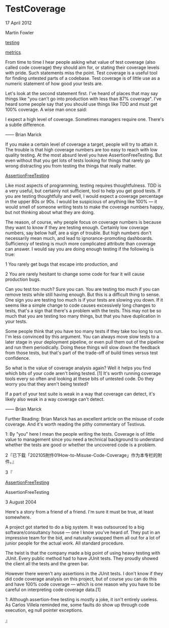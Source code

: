 # TestCoverage

17 April 2012

Martin Fowler

[testing](https://martinfowler.com/tags/testing.html)

[metrics](https://martinfowler.com/tags/metrics.html)

From time to time I hear people asking what value of test coverage (also called code coverage) they should aim for, or stating their coverage levels with pride. Such statements miss the point. Test coverage is a useful tool for finding untested parts of a codebase. Test coverage is of little use as a numeric statement of how good your tests are.

Let's look at the second statement first. I've heard of places that may say things like "you can't go into production with less than 87% coverage". I've heard some people say that you should use things like TDD and must get 100% coverage. A wise man once said:

I expect a high level of coverage. Sometimes managers require one. There's a subtle difference.

—— Brian Marick

If you make a certain level of coverage a target, people will try to attain it. The trouble is that high coverage numbers are too easy to reach with low quality testing. At the most absurd level you have AssertionFreeTesting. But even without that you get lots of tests looking for things that rarely go wrong distracting you from testing the things that really matter.

[AssertionFreeTesting](https://martinfowler.com/bliki/AssertionFreeTesting.html)

Like most aspects of programming, testing requires thoughtfulness. TDD is a very useful, but certainly not sufficient, tool to help you get good tests. If you are testing thoughtfully and well, I would expect a coverage percentage in the upper 80s or 90s. I would be suspicious of anything like 100% — it would smell of someone writing tests to make the coverage numbers happy, but not thinking about what they are doing.

The reason, of course, why people focus on coverage numbers is because they want to know if they are testing enough. Certainly low coverage numbers, say below half, are a sign of trouble. But high numbers don't necessarily mean much, and lead to ignorance-promoting dashboards. Sufficiency of testing is much more complicated attribute than coverage can answer. I would say you are doing enough testing if the following is true:

1 You rarely get bugs that escape into production, and

2 You are rarely hesitant to change some code for fear it will cause production bugs.

Can you test too much? Sure you can. You are testing too much if you can remove tests while still having enough. But this is a difficult thing to sense. One sign you are testing too much is if your tests are slowing you down. If it seems like a simple change to code causes excessively long changes to tests, that's a sign that there's a problem with the tests. This may not be so much that you are testing too many things, but that you have duplication in your tests.

Some people think that you have too many tests if they take too long to run. I'm less convinced by this argument. You can always move slow tests to a later stage in your deployment pipeline, or even pull them out of the pipeline and run them periodically. Doing these things will slow down the feedback from those tests, but that's part of the trade-off of build times versus test confidence.

So what is the value of coverage analysis again? Well it helps you find which bits of your code aren't being tested. [1] It's worth running coverage tools every so often and looking at these bits of untested code. Do they worry you that they aren't being tested?

If a part of your test suite is weak in a way that coverage can detect, it's likely also weak in a way coverage can't detect.

—— Brian Marick

Further Reading: Brian Marick has an excellent article on the misuse of code coverage. And it's worth reading the pithy commentary of Testivus.

1: By "you" here I mean the people writing the tests. Coverage is of little value to management since you need a technical background to understand whether the tests are good or whether the uncovered code is a problem.

2『已下载「202105附件01How-to-Misuse-Code-Coverage」作为本专栏的附件。』

3『

[AssertionFreeTesting](https://martinfowler.com/bliki/AssertionFreeTesting.html)

AssertionFreeTesting

3 August 2004

Here's a story from a friend of a friend. I'm sure it must be true, at least somewhere.

A project got started to do a big system. It was outsourced to a big software/consultancy house — one I know you've heard of. They put in an impressive team for the bid, and naturally swapped them all out for a lot of junior people for the actual work. All standard procedure.

The twist is that the company made a big point of using heavy testing with JUnit. Every public method had to have JUnit tests. They proudly showed the client all the tests and the green bar. 

However there weren't any assertions in the JUnit tests. I don't know if they did code coverage analysis on this project, but of course you can do this and have 100% code coverage — which is one reason why you have to be careful on interpreting code coverage data.[1]

1: Although assertion-free testing is mostly a joke, it isn't entirely useless. As Carlos Villela reminded me, some faults do show up through code execution, eg null pointer exceptions.

』